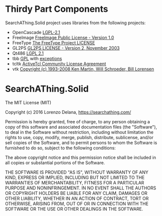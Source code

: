 # Thirdy Part Components

SearchAThing.Solid project uses libraries from the following projects:

- OpenCascade [LGPL-2.1](LICENSE.Thirdy/OpenCascade)
- FreeImage [FreeImage Public License - Version 1.0](LICENSE.Thirdy/FreeImage/license-fi.txt)
- FreeType [The FreeType Project LICENSE](LICENSE.Thirdy/Freetype/FTL.TXT)
- GL2PS [GL2PS LICENSE - Version 2, November 2003](LICENSE.Thirdy/gl2ps/COPYING.GL2PS.txt)
- Qt486 [LGPL 2.1](LICENSE.Thirdy/Qt486/LICENSE.LGPL.txt)
- tbb [GPL](LICENSE.Thirdy/tbb/COPYING.txt) with [exceptions](https://www.threadingbuildingblocks.org/licensing)
- tcltk [ActiveTcl Community License Agreement](LICENSE.Thirdy/tcltk/license-at8.6-thread.terms.txt)
- vtk [Copyright (c) 1993-2008 Ken Martin, Will Schroeder, Bill Lorensen](LICENSE.Thirdy/vtk/Copyright.txt)

# SearchAThing.Solid

The MIT License (MIT)

Copyright (c) 2016 Lorenzo Delana, https://searchathing.com/

Permission is hereby granted, free of charge, to any person obtaining a copy
of this software and associated documentation files (the "Software"), to deal
in the Software without restriction, including without limitation the rights
to use, copy, modify, merge, publish, distribute, sublicense, and/or sell
copies of the Software, and to permit persons to whom the Software is
furnished to do so, subject to the following conditions:

The above copyright notice and this permission notice shall be included in all
copies or substantial portions of the Software.

THE SOFTWARE IS PROVIDED "AS IS", WITHOUT WARRANTY OF ANY KIND, EXPRESS OR
IMPLIED, INCLUDING BUT NOT LIMITED TO THE WARRANTIES OF MERCHANTABILITY,
FITNESS FOR A PARTICULAR PURPOSE AND NONINFRINGEMENT. IN NO EVENT SHALL THE
AUTHORS OR COPYRIGHT HOLDERS BE LIABLE FOR ANY CLAIM, DAMAGES OR OTHER
LIABILITY, WHETHER IN AN ACTION OF CONTRACT, TORT OR OTHERWISE, ARISING FROM,
OUT OF OR IN CONNECTION WITH THE SOFTWARE OR THE USE OR OTHER DEALINGS IN THE
SOFTWARE.

